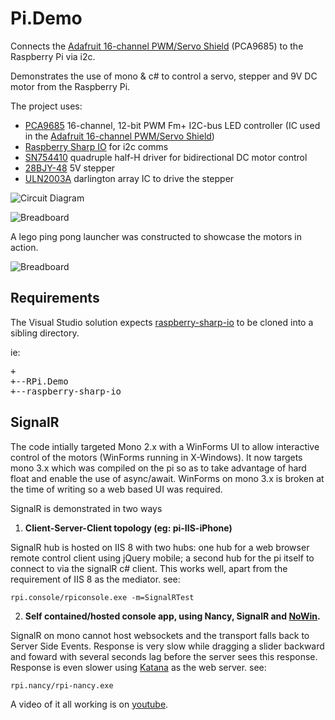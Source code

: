 Pi.Demo	
========

Connects the [Adafruit 16-channel PWM/Servo Shield](http://www.adafruit.com/products/1411) (PCA9685) to the Raspberry Pi via i2c. 

Demonstrates the use of mono & c# to control a servo, stepper and 9V DC motor from the Raspberry Pi.

The project uses:


- [PCA9685](https://github.com/neutmute/RPi.Demo/blob/master/Datasheets/PCA9685_PWM.pdf?raw=true) 16-channel, 12-bit PWM Fm+ I2C-bus LED controller (IC used in the [Adafruit 16-channel PWM/Servo Shield](http://www.adafruit.com/products/1411))
- [Raspberry Sharp IO](https://github.com/raspberry-sharp/raspberry-sharp-io) for i2c comms
- [SN754410](https://github.com/neutmute/RPi.Demo/blob/master/Datasheets/SN754410.pdf?raw=true) quadruple half-H driver for bidirectional DC motor control
- [28BJY-48](https://github.com/neutmute/RPi.Demo/blob/master/Datasheets/28BYJ-48_Stepper.pdf?raw=true)  5V stepper
- [ULN2003A](https://github.com/neutmute/RPi.Demo/blob/master/Datasheets/ULN2003A.pdf?raw=true) darlington array IC to drive the stepper

![Circuit Diagram](http://raw.github.com/neutmute/RPi.Demo/master/src/RPi.Slides/Content/slides/circuit2.gif)

![Breadboard](http://raw.github.com/neutmute/RPi.Demo/master/src/RPi.Slides/Content/slides/bb.jpg)

A lego ping pong launcher was constructed to showcase the motors in action.

![Breadboard](http://raw.github.com/neutmute/RPi.Demo/master/src/RPi.Slides/Content/slides/lego.jpg)



## Requirements ##
The Visual Studio solution expects [raspberry-sharp-io](https://github.com/raspberry-sharp/raspberry-sharp-io) to be cloned into a sibling directory.

ie:
<pre>
+
+--RPi.Demo
+--raspberry-sharp-io
</pre>

## SignalR ##
The code intially targeted Mono 2.x with a WinForms UI to allow interactive control of the motors (WinForms running in X-Windows).
It now targets mono 3.x which was compiled on the pi so as to take advantage of hard float and enable the use of async/await.
WinForms on mono 3.x is broken at the time of writing so a web based UI was required.

SignalR is demonstrated in two ways

1) **Client-Server-Client topology (eg: pi-IIS-iPhone)**

SignalR hub is hosted on IIS 8 with two hubs: one hub for a web browser remote control client using jQuery mobile; a second hub for the pi itself to connect to via the signalR c# client.
This works well, apart from the requirement of IIS 8 as the mediator.
see: 

    rpi.console/rpiconsole.exe -m=SignalRTest

2) **Self contained/hosted console app, using Nancy, SignalR and [NoWin](https://github.com/Bobris/Nowin).**

SignalR on mono cannot host websockets and the transport falls back to Server Side Events.
Response is very slow while dragging a slider backward and foward with several seconds lag before the server sees this response. 
Response is even slower using [Katana](http://katanaproject.codeplex.com/) as the web server.
see:

    rpi.nancy/rpi-nancy.exe


A video of it all working is on [youtube](http://youtu.be/s_ZQtiupyzE).
